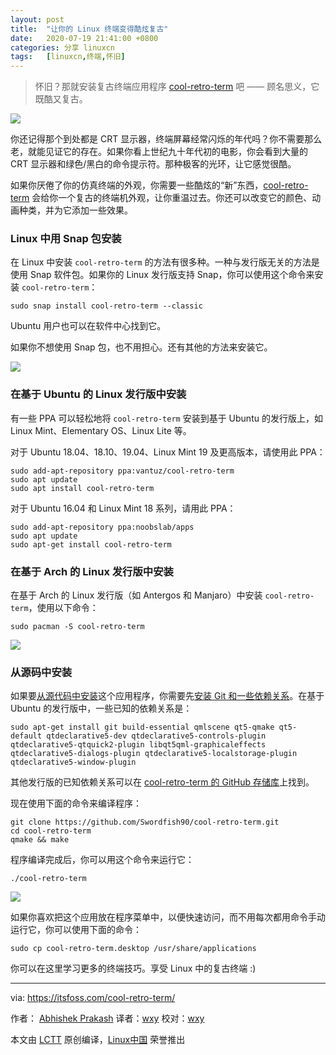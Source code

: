 ```yaml
---
layout: post
title:	"让你的 Linux 终端变得酷炫复古"
date:	2020-07-19 21:41:00 +0800 
categories:	分享 linuxcn 
tags:	[linuxcn,终端,怀旧]
---
```




> 
> 怀旧？那就安装复古终端应用程序 [cool-retro-term](https://github.com/Swordfish90/cool-retro-term) 吧 —— 顾名思义，它既酷又复古。
> 
> 
> 


![](/Asserts/Images//attachment/album/202007/19/212647lsdc4t684q9qv86d.jpg)


你还记得那个到处都是 CRT 显示器，终端屏幕经常闪烁的年代吗？你不需要那么老，就能见证它的存在。如果你看上世纪九十年代初的电影，你会看到大量的 CRT 显示器和绿色/黑白的命令提示符。那种极客的光环，让它感觉很酷。


如果你厌倦了你的仿真终端的外观，你需要一些酷炫的“新”东西，[cool-retro-term](https://github.com/Swordfish90/cool-retro-term) 会给你一个复古的终端机外观，让你重温过去。你还可以改变它的颜色、动画种类，并为它添加一些效果。






### Linux 中用 Snap 包安装


在 Linux 中安装 `cool-retro-term` 的方法有很多种。一种与发行版无关的方法是使用 Snap 软件包。如果你的 Linux 发行版支持 Snap，你可以使用这个命令来安装 `cool-retro-term`：



```
sudo snap install cool-retro-term --classic
```

Ubuntu 用户也可以在软件中心找到它。


如果你不想使用 Snap 包，也不用担心。还有其他的方法来安装它。


![](/Asserts/Images//attachment/album/202007/19/212300ct5llz0lgb3tc7gm.jpg)


### 在基于 Ubuntu 的 Linux 发行版中安装


有一些 PPA 可以轻松地将 `cool-retro-term` 安装到基于 Ubuntu 的发行版上，如 Linux Mint、Elementary OS、Linux Lite 等。


对于 Ubuntu 18.04、18.10、19.04、Linux Mint 19 及更高版本，请使用此 PPA：



```
sudo add-apt-repository ppa:vantuz/cool-retro-term
sudo apt update
sudo apt install cool-retro-term
```

对于 Ubuntu 16.04 和 Linux Mint 18 系列，请用此 PPA：



```
sudo add-apt-repository ppa:noobslab/apps
sudo apt update
sudo apt-get install cool-retro-term
```

### 在基于 Arch 的 Linux 发行版中安装


在基于 Arch 的 Linux 发行版（如 Antergos 和 Manjaro）中安装 `cool-retro-term`，使用以下命令：



```
sudo pacman -S cool-retro-term
```

![](/Asserts/Images//attachment/album/202007/19/211434qle7ybafneybyj7y.jpeg)


### 从源码中安装


如果要[从源代码中安装](https://itsfoss.com/install-software-from-source-code/)这个应用程序，你需要先[安装 Git 和一些依赖关系](https://itsfoss.com/install-git-ubuntu/)。在基于 Ubuntu 的发行版中，一些已知的依赖关系是：



```
sudo apt-get install git build-essential qmlscene qt5-qmake qt5-default qtdeclarative5-dev qtdeclarative5-controls-plugin qtdeclarative5-qtquick2-plugin libqt5qml-graphicaleffects qtdeclarative5-dialogs-plugin qtdeclarative5-localstorage-plugin qtdeclarative5-window-plugin 
```

其他发行版的已知依赖关系可以在 [cool-retro-term 的 GitHub 存储库](https://github.com/Swordfish90/cool-retro-term)上找到。


现在使用下面的命令来编译程序：



```
git clone https://github.com/Swordfish90/cool-retro-term.git
cd cool-retro-term
qmake && make
```

程序编译完成后，你可以用这个命令来运行它：



```
./cool-retro-term
```

![](/Asserts/Images//attachment/album/202007/19/212338cv3evu3xuu2xhxxa.jpg)


如果你喜欢把这个应用放在程序菜单中，以便快速访问，而不用每次都用命令手动运行它，你可以使用下面的命令：



```
sudo cp cool-retro-term.desktop /usr/share/applications
```

你可以在这里学习更多的终端技巧。享受 Linux 中的复古终端 :)




---


via: <https://itsfoss.com/cool-retro-term/>


作者： [Abhishek Prakash](https://itsfoss.com/author/abhishek/) 译者：[wxy](https://github.com/wxy) 校对：[wxy](https://github.com/wxy)


本文由 [LCTT](https://github.com/LCTT/TranslateProject) 原创编译，[Linux中国](/article-11810-1.html) 荣誉推出
